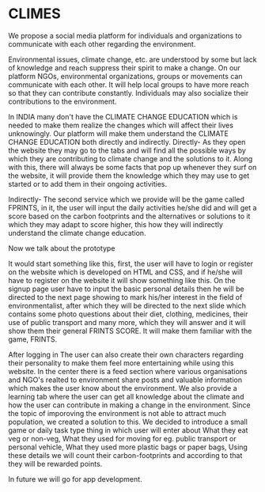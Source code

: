 # CLIMES
We propose a social media platform for individuals and organizations to communicate with each other regarding the environment.

Environmental issues, climate change, etc. are understood by some but lack of knowledge and reach suppress their spirit to make a change.
On our platform NGOs, environmental organizations, groups or movements can communicate with each other. It will help local groups to have more reach so that they can contribute constantly.
Individuals may also socialize their contributions to the environment.

In INDIA many don't have the CLIMATE CHANGE EDUCATION which is needed to make them realize the changes which will affect their lives unknowingly.  Our platform will make them understand the CLIMATE CHANGE EDUCATION both directly and indirectly.
Directly- As they open the website they may go to the tabs and will find all the possible ways by which they are contributing to climate change and the solutions to it. Along with this, there will always be some facts that pop up whenever they surf on the website, it will provide them the knowledge which they may use to get started or to add them in their ongoing activities. 

Indirectly- The second service which we provide will be the game called FPRINTS, in it, the user will input the daily activities he/she did and will get a score based on the carbon footprints and the alternatives or solutions to it which they may adapt to score higher, this how they will indirectly understand the climate change education.

Now we talk about the prototype

It would start something like this, first, the user will have to login or register on the website which is developed on HTML and CSS, and if he/she will have to register on the website it will show something like this.
On the signup page user have to input the basic personal details then he will be directed to the next page showing to mark his/her interest in the field of environmentalist, after which they will be directed to the next slide which contains some photo questions about their diet, clothing, medicines, their use of public transport and many more, which they will answer and it will show them their general FRINTS SCORE. It will make them familiar with the game, FRINTS.

After logging in 
The user can also create their own characters regarding their personality to make them feel more entertaining while using this website.
In the center there is a feed section where various organisations and NGO's realted to environment share posts and valuable information which makes the user know about the environment.
We also provide a learning tab where the user can get all knowledge about the climate and how the user can contribute in making a change in the environment.
Since the topic of imporoving the environment is not able to attract much population, we created a solution to this.
We decided to introduce a small game or daily task type thing in which user will enter about 
What they eat veg or non-veg, 
What they used for moving for eg. public transport or personal vehicle, 
What they used more plastic bags or paper bags,
Using these details we will count their carbon-footprints and according to that they will be rewarded points.

In future we will go for app development.
